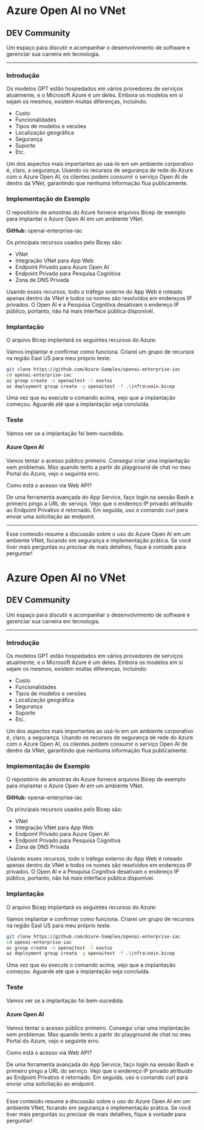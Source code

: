 # Azure Open AI no VNet

## DEV Community

Um espaço para discutir e acompanhar o desenvolvimento de software e gerenciar sua carreira em tecnologia.

---

### Introdução

Os modelos GPT estão hospedados em vários provedores de serviços atualmente, e o Microsoft Azure é um deles. Embora os modelos em si sejam os mesmos, existem muitas diferenças, incluindo:

- Custo
- Funcionalidades
- Tipos de modelos e versões
- Localização geográfica
- Segurança
- Suporte
- Etc.

Um dos aspectos mais importantes ao usá-lo em um ambiente corporativo é, claro, a segurança. Usando os recursos de segurança de rede do Azure com o Azure Open AI, os clientes podem consumir o serviço Open AI de dentro da VNet, garantindo que nenhuma informação flua publicamente.

### Implementação de Exemplo

O repositório de amostras do Azure fornece arquivos Bicep de exemplo para implantar o Azure Open AI em um ambiente VNet.

**GitHub:** openai-enterprise-iac

Os principais recursos usados pelo Bicep são:

- VNet
- Integração VNet para App Web
- Endpoint Privado para Azure Open AI
- Endpoint Privado para Pesquisa Cognitiva
- Zona de DNS Privada

Usando esses recursos, todo o tráfego externo do App Web é roteado apenas dentro da VNet e todos os nomes são resolvidos em endereços IP privados. O Open AI e a Pesquisa Cognitiva desativam o endereço IP público, portanto, não há mais interface pública disponível.

### Implantação

O arquivo Bicep implantará os seguintes recursos do Azure:

Vamos implantar e confirmar como funciona. Criarei um grupo de recursos na região East US para meu próprio teste.

```bash
git clone https://github.com/Azure-Samples/openai-enterprise-iac
cd openai-enterprise-iac
az group create -n openaitest -l eastus
az deployment group create -g openaitest -f .\infra\main.bicep
```

Uma vez que eu execute o comando acima, vejo que a implantação começou. Aguarde até que a implantação seja concluída.

### Teste

Vamos ver se a implantação foi bem-sucedida.

#### Azure Open AI

Vamos tentar o acesso público primeiro. Consegui criar uma implantação sem problemas. Mas quando tento a partir do playground de chat no meu Portal do Azure, vejo o seguinte erro.

Como está o acesso via Web API? 

De uma ferramenta avançada do App Service, faço login na sessão Bash e primeiro pingo a URL do serviço. Vejo que o endereço IP privado atribuído ao Endpoint Privativo é retornado. Em seguida, uso o comando curl para enviar uma solicitação ao endpoint.

---

Esse conteúdo resume a discussão sobre o uso do Azure Open AI em um ambiente VNet, focando em segurança e implementação prática. Se você tiver mais perguntas ou precisar de mais detalhes, fique à vontade para perguntar!
# Azure Open AI no VNet

## DEV Community

Um espaço para discutir e acompanhar o desenvolvimento de software e gerenciar sua carreira em tecnologia.

---

### Introdução

Os modelos GPT estão hospedados em vários provedores de serviços atualmente, e o Microsoft Azure é um deles. Embora os modelos em si sejam os mesmos, existem muitas diferenças, incluindo:

- Custo
- Funcionalidades
- Tipos de modelos e versões
- Localização geográfica
- Segurança
- Suporte
- Etc.

Um dos aspectos mais importantes ao usá-lo em um ambiente corporativo é, claro, a segurança. Usando os recursos de segurança de rede do Azure com o Azure Open AI, os clientes podem consumir o serviço Open AI de dentro da VNet, garantindo que nenhuma informação flua publicamente.

### Implementação de Exemplo

O repositório de amostras do Azure fornece arquivos Bicep de exemplo para implantar o Azure Open AI em um ambiente VNet.

**GitHub:** openai-enterprise-iac

Os principais recursos usados pelo Bicep são:

- VNet
- Integração VNet para App Web
- Endpoint Privado para Azure Open AI
- Endpoint Privado para Pesquisa Cognitiva
- Zona de DNS Privada

Usando esses recursos, todo o tráfego externo do App Web é roteado apenas dentro da VNet e todos os nomes são resolvidos em endereços IP privados. O Open AI e a Pesquisa Cognitiva desativam o endereço IP público, portanto, não há mais interface pública disponível.

### Implantação

O arquivo Bicep implantará os seguintes recursos do Azure:

Vamos implantar e confirmar como funciona. Criarei um grupo de recursos na região East US para meu próprio teste.

```bash
git clone https://github.com/Azure-Samples/openai-enterprise-iac
cd openai-enterprise-iac
az group create -n openaitest -l eastus
az deployment group create -g openaitest -f .\infra\main.bicep
```

Uma vez que eu execute o comando acima, vejo que a implantação começou. Aguarde até que a implantação seja concluída.

### Teste

Vamos ver se a implantação foi bem-sucedida.

#### Azure Open AI

Vamos tentar o acesso público primeiro. Consegui criar uma implantação sem problemas. Mas quando tento a partir do playground de chat no meu Portal do Azure, vejo o seguinte erro.

Como está o acesso via Web API? 

De uma ferramenta avançada do App Service, faço login na sessão Bash e primeiro pingo a URL do serviço. Vejo que o endereço IP privado atribuído ao Endpoint Privativo é retornado. Em seguida, uso o comando curl para enviar uma solicitação ao endpoint.

---

Esse conteúdo resume a discussão sobre o uso do Azure Open AI em um ambiente VNet, focando em segurança e implementação prática. Se você tiver mais perguntas ou precisar de mais detalhes, fique à vontade para perguntar!
